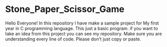 # Stone_Paper_Scissor_Game
Hello Everyone! In this repository I have make a sample project for My first year in C programming language. This just a basic program. if you want to take an idea from this project you can see my repository. Make sure you are understanding every line of code. Please don't just copy or paste.
